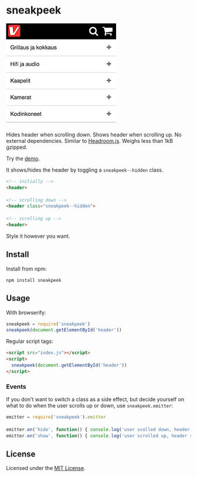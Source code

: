 # sneakpeek

<img src="example.gif" alt="Example showing what sneakpeek might look like in production" width="300" height=277 />

Hides header when scrolling down. Shows header when scrolling up. No external
dependencies. Similar to
[Headroom.js](https://github.com/WickyNilliams/headroom.js). Weighs less than
1kB gzipped.

Try the [demo](http://bit.ly/1tAdLHN).

It shows/hides the header by toggling a `sneakpeek--hidden` class.

```html
<!-- initially -->
<header>

<!-- scrolling down -->
<header class="sneakpeek--hidden">

<!-- scrolling up -->
<header>
```

Style it however you want.

## Install

Install from npm:

    npm install sneakpeek

## Usage

With browserify:

```js
sneakpeek = require('sneakpeek')
sneakpeek(document.getElementById('header'))
```

Regular script tags:

```html
<script src="index.js"></script>
<script>
  sneakpeek(document.getElementById('header'))
</script>
```

### Events

If you don't want to switch a class as a side effect, but decide yourself on
what to do when the user scrolls up or down, use `sneakpeek.emitter`:

```js
emitter = require('sneakpeek').emitter

emitter.on('hide', function() { console.log('user scolled down, header hidden') })
emitter.on('show', function() { console.log('user scrolled up, header shown')  })
```

## License

Licensed under the [MIT License](http://www.opensource.org/licenses/mit-license.php).